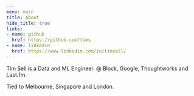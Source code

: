 ```yaml
---
menu: main
title: About
hide_title: true
links: 
- name: github
  href: https://github.com/tims
- name: linkedin
  href: https://www.linkedin.com/in/timsell/
---
```


Tim Sell is a Data and ML Engineer. @ Block, Google, Thoughtworks and Last.fm.

Tied to Melbourne, Singapore and London.

